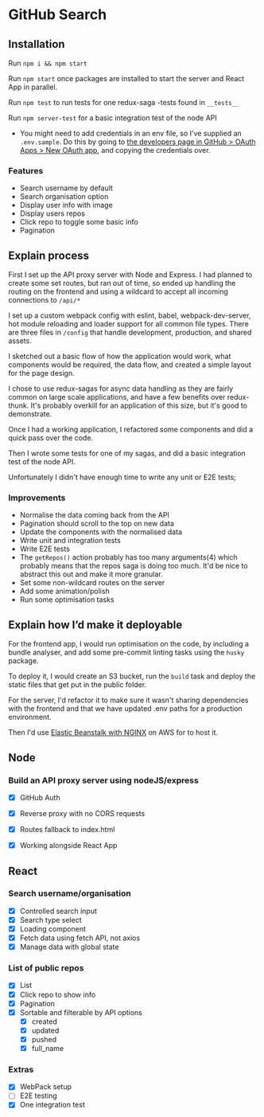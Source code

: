 # GitHub Search

## Installation

Run `npm i && npm start`

Run `npm start` once packages are installed to start the server and React App in parallel.

Run `npm test` to run tests for one redux-saga -tests found in `__tests__`

Run `npm server-test` for a basic integration test of the node API

* You might need to add credentials in an env file, so I've supplied an `.env.sample`. Do this by going to [the developers page in GitHub > OAuth Apps > New OAuth app](https://github.com/settings/developers), and copying the credentials over.

### Features

* Search username by default
* Search organisation option
* Display user info with image
* Display users repos
* Click repo to toggle some basic info
* Pagination

## Explain process

First I set up the API proxy server with Node and Express. I had planned to create some set routes, but ran out of time, so ended up handling the routing on the frontend and using a wildcard to accept all incoming connections to `/api/*`

I set up a custom webpack config with eslint, babel, webpack-dev-server, hot module reloading and loader support for all common file types. There are three files in `/config` that handle development, production, and shared assets.

I sketched out a basic flow of how the application would work, what components would be required, the data flow, and created a simple layout for the page design.

I chose to use redux-sagas for async data handling as they are fairly common on large scale applications, and have a few benefits over redux-thunk. It's probably overkill for an application of this size, but it's good to demonstrate.

Once I had a working application, I refactored some components and did a quick pass over the code.

Then I wrote some tests for one of my sagas, and did a basic integration test of the node API.

Unfortunately I didn't have enough time to write any unit or E2E tests;

### Improvements

* Normalise the data coming back from the API
* Pagination should scroll to the top on new data
* Update the components with the normalised data
* Write unit and integration tests
* Write E2E tests
* The `getRepos()` action probably has too many arguments(4) which probably means that the repos saga is doing too much. It'd be nice to abstract this out and make it more granular.
* Set some non-wildcard routes on the server
* Add some animation/polish
* Run some optimisation tasks

## Explain how I’d make it deployable

For the frontend app, I would run optimisation on the code, by including a bundle analyser, and add some pre-commit linting tasks using the `husky` package.

To deploy it, I would create an S3 bucket, run the `build` task and deploy the static files that get put in the public folder.

For the server, I'd refactor it to make sure it wasn't sharing dependencies with the frontend and that we have updated .env paths for a production environment.

Then I'd use [Elastic Beanstalk with NGINX](https://docs.aws.amazon.com/elasticbeanstalk/latest/dg/nodejs-platform-proxy.html) on AWS for to host it.

## Node

### Build an API proxy server using nodeJS/express

* [X] GitHub Auth
* [X] Reverse proxy with no CORS requests
* [X] Routes fallback to index.html
* [X] Working alongside React App


## React

### Search username/organisation

* [X] Controlled search input
* [X] Search type select
* [X] Loading component
* [X] Fetch data using fetch API, not axios
* [X] Manage data with global state

### List of public repos

* [X] List
* [X] Click repo to show info
* [X] Pagination
* [X] Sortable and filterable by API options
  * [X] created
  * [X] updated
  * [X] pushed
  * [X] full_name

### Extras

* [X] WebPack setup
* [ ] E2E testing
* [X] One integration test
